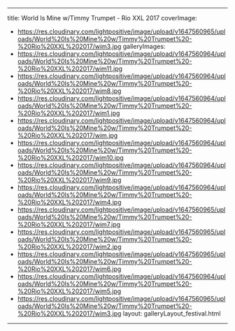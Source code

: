 
---
title: World Is Mine w/Timmy Trumpet - Rio XXL 2017
coverImage:
  - https://res.cloudinary.com/lightpositive/image/upload/v1647560965/uploads/World%20Is%20Mine%20w/Timmy%20Trumpet%20-%20Rio%20XXL%202017/wim3.jpg
galleryImages:
   - https://res.cloudinary.com/lightpositive/image/upload/v1647560964/uploads/World%20Is%20Mine%20w/Timmy%20Trumpet%20-%20Rio%20XXL%202017/wim11.jpg
   - https://res.cloudinary.com/lightpositive/image/upload/v1647560964/uploads/World%20Is%20Mine%20w/Timmy%20Trumpet%20-%20Rio%20XXL%202017/wim8.jpg
   - https://res.cloudinary.com/lightpositive/image/upload/v1647560964/uploads/World%20Is%20Mine%20w/Timmy%20Trumpet%20-%20Rio%20XXL%202017/wim1.jpg
   - https://res.cloudinary.com/lightpositive/image/upload/v1647560964/uploads/World%20Is%20Mine%20w/Timmy%20Trumpet%20-%20Rio%20XXL%202017/wim.jpg
   - https://res.cloudinary.com/lightpositive/image/upload/v1647560964/uploads/World%20Is%20Mine%20w/Timmy%20Trumpet%20-%20Rio%20XXL%202017/wim10.jpg
   - https://res.cloudinary.com/lightpositive/image/upload/v1647560964/uploads/World%20Is%20Mine%20w/Timmy%20Trumpet%20-%20Rio%20XXL%202017/wim9.jpg
   - https://res.cloudinary.com/lightpositive/image/upload/v1647560964/uploads/World%20Is%20Mine%20w/Timmy%20Trumpet%20-%20Rio%20XXL%202017/wim4.jpg
   - https://res.cloudinary.com/lightpositive/image/upload/v1647560965/uploads/World%20Is%20Mine%20w/Timmy%20Trumpet%20-%20Rio%20XXL%202017/wim7.jpg
   - https://res.cloudinary.com/lightpositive/image/upload/v1647560965/uploads/World%20Is%20Mine%20w/Timmy%20Trumpet%20-%20Rio%20XXL%202017/wim2.jpg
   - https://res.cloudinary.com/lightpositive/image/upload/v1647560965/uploads/World%20Is%20Mine%20w/Timmy%20Trumpet%20-%20Rio%20XXL%202017/wim6.jpg
   - https://res.cloudinary.com/lightpositive/image/upload/v1647560964/uploads/World%20Is%20Mine%20w/Timmy%20Trumpet%20-%20Rio%20XXL%202017/wim5.jpg
   - https://res.cloudinary.com/lightpositive/image/upload/v1647560965/uploads/World%20Is%20Mine%20w/Timmy%20Trumpet%20-%20Rio%20XXL%202017/wim3.jpg
layout: galleryLayout_festival.html
---
